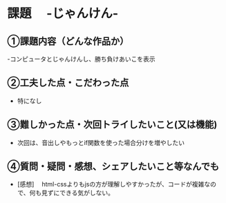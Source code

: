 # 課題　 -じゃんけん-

## ①課題内容（どんな作品か）
-コンピュータとじゃんけんし、勝ち負けあいこを表示 

## ②工夫した点・こだわった点
- 特になし 

## ③難しかった点・次回トライしたいこと(又は機能)
- 次回は、音出しやもっとif関数を使った場合分けを増やしたい

## ④質問・疑問・感想、シェアしたいこと等なんでも
- [感想]
　html-cssよりもjsの方が理解しやすかったが、コードが複雑なので、何も見ずにできる気がしない。
